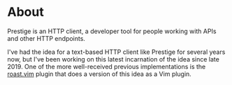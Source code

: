 # About

Prestige is an HTTP client, a developer tool for people working with APIs and other HTTP endpoints.

I've had the idea for a text-based HTTP client like Prestige for several years now, but I've been working on this latest
incarnation of the idea since late 2019. One of the more well-received previous implementations is the
[roast.vim](https://github.com/sharat87/roast.vim) plugin that does a version of this idea as a Vim plugin.
